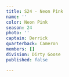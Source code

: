 ```yaml
---
title: S24 - Neon Pink
name: ''
color: Neon Pink
season: 24
photo: ''
captain: Derrick
quarterback: Cameron
members: []
division: Dirty Goose
published: false

---
```

